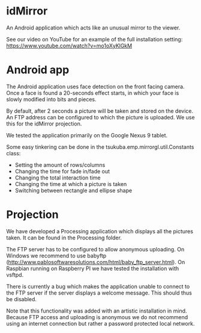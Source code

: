 # idMirror
An Android application which acts like an unusual mirror to the viewer.

See our video on YouTube for an example of the full installation setting:
https://www.youtube.com/watch?v=mo1oXyKlGkM

# Android app
The Android application uses face detection on the front facing camera. Once a face is found a 20-seconds effect starts, in which your face is slowly modified into bits and pieces.

By default, after 2 seconds a picture will be taken and stored on the device. An FTP address can be configured to which the picture is uploaded. We use this for the idMirror projection. 

We tested the application primarily on the Google Nexus 9 tablet.

Some easy tinkering can be done in the tsukuba.emp.mirrorgl.util.Constants class:
- Setting the amount of rows/columns
- Changing the time for fade in/fade out
- Changing the total interaction time
- Changing the time at which a picture is taken
- Switching between rectangle and ellipse shape

# Projection

We have developed a Processing application which displays all the pictures taken. It can be found in the Processing folder. 

The FTP server has to be configured to allow anonymous uploading. On Windows we recommend to use babyftp (http://www.pablosoftwaresolutions.com/html/baby_ftp_server.html). On Raspbian running on Raspberry PI we have tested the installation with vsftpd.

There is currently a bug which makes the application unable to connect to the FTP server if the server displays a welcome message. This should thus be disabled.

Note that this functionality was added with an artistic installation in mind. Because FTP access and uploading is anonymous we do not recommend using an internet connection but rather a password protected local network.

